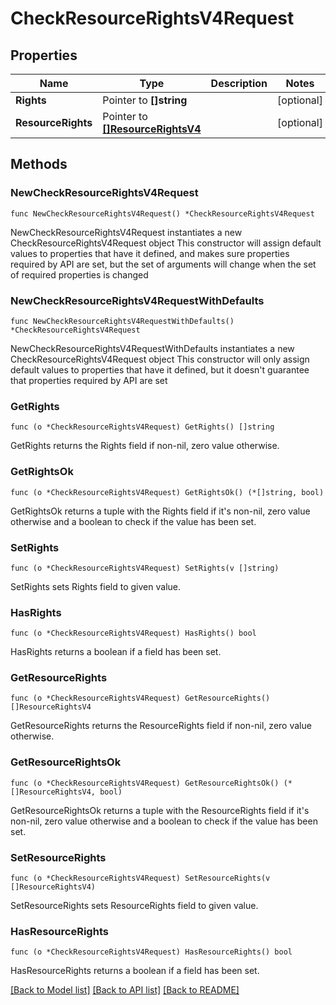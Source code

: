 # CheckResourceRightsV4Request

## Properties

Name | Type | Description | Notes
------------ | ------------- | ------------- | -------------
**Rights** | Pointer to **[]string** |  | [optional] 
**ResourceRights** | Pointer to [**[]ResourceRightsV4**](ResourceRightsV4.md) |  | [optional] 

## Methods

### NewCheckResourceRightsV4Request

`func NewCheckResourceRightsV4Request() *CheckResourceRightsV4Request`

NewCheckResourceRightsV4Request instantiates a new CheckResourceRightsV4Request object
This constructor will assign default values to properties that have it defined,
and makes sure properties required by API are set, but the set of arguments
will change when the set of required properties is changed

### NewCheckResourceRightsV4RequestWithDefaults

`func NewCheckResourceRightsV4RequestWithDefaults() *CheckResourceRightsV4Request`

NewCheckResourceRightsV4RequestWithDefaults instantiates a new CheckResourceRightsV4Request object
This constructor will only assign default values to properties that have it defined,
but it doesn't guarantee that properties required by API are set

### GetRights

`func (o *CheckResourceRightsV4Request) GetRights() []string`

GetRights returns the Rights field if non-nil, zero value otherwise.

### GetRightsOk

`func (o *CheckResourceRightsV4Request) GetRightsOk() (*[]string, bool)`

GetRightsOk returns a tuple with the Rights field if it's non-nil, zero value otherwise
and a boolean to check if the value has been set.

### SetRights

`func (o *CheckResourceRightsV4Request) SetRights(v []string)`

SetRights sets Rights field to given value.

### HasRights

`func (o *CheckResourceRightsV4Request) HasRights() bool`

HasRights returns a boolean if a field has been set.

### GetResourceRights

`func (o *CheckResourceRightsV4Request) GetResourceRights() []ResourceRightsV4`

GetResourceRights returns the ResourceRights field if non-nil, zero value otherwise.

### GetResourceRightsOk

`func (o *CheckResourceRightsV4Request) GetResourceRightsOk() (*[]ResourceRightsV4, bool)`

GetResourceRightsOk returns a tuple with the ResourceRights field if it's non-nil, zero value otherwise
and a boolean to check if the value has been set.

### SetResourceRights

`func (o *CheckResourceRightsV4Request) SetResourceRights(v []ResourceRightsV4)`

SetResourceRights sets ResourceRights field to given value.

### HasResourceRights

`func (o *CheckResourceRightsV4Request) HasResourceRights() bool`

HasResourceRights returns a boolean if a field has been set.


[[Back to Model list]](../README.md#documentation-for-models) [[Back to API list]](../README.md#documentation-for-api-endpoints) [[Back to README]](../README.md)


